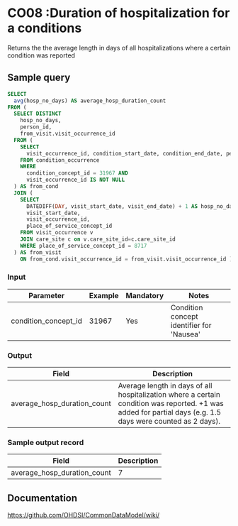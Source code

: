 # CO08 :Duration of hospitalization for a conditions

Returns the the average length in days of all hospitalizations where a certain condition was reported

## Sample query
```sql
SELECT
  avg(hosp_no_days) AS average_hosp_duration_count
FROM (
  SELECT DISTINCT
    hosp_no_days,
    person_id,
    from_visit.visit_occurrence_id
  FROM (
    SELECT
      visit_occurrence_id, condition_start_date, condition_end_date, person_id
    FROM condition_occurrence
    WHERE
      condition_concept_id = 31967 AND
      visit_occurrence_id IS NOT NULL
  ) AS from_cond
  JOIN (
    SELECT
      DATEDIFF(DAY, visit_start_date, visit_end_date) + 1 AS hosp_no_days,
      visit_start_date,
      visit_occurrence_id,
      place_of_service_concept_id
    FROM visit_occurrence v
    JOIN care_site c on v.care_site_id=c.care_site_id
    WHERE place_of_service_concept_id = 8717
  ) AS from_visit
    ON from_cond.visit_occurrence_id = from_visit.visit_occurrence_id );
```



### Input

|  Parameter |  Example |  Mandatory |  Notes |
| --- | --- | --- | --- |
| condition_concept_id | 31967 | Yes | Condition concept identifier for 'Nausea' |

### Output

|  Field |  Description |
| --- | --- |
| average_hosp_duration_count | Average length in days of all hospitalization where a certain condition was reported. +1 was added for partial days (e.g. 1.5 days were counted as 2 days). |

### Sample output record

| Field |  Description |
| --- | --- |
| average_hosp_duration_count | 7 |


## Documentation
https://github.com/OHDSI/CommonDataModel/wiki/
